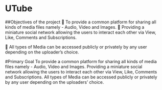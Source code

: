 # UTube

##Objectives of the project
	To provide a common platform for sharing all kinds of media files namely - Audio, Video and Images.
	Providing a miniature social network allowing the users to interact each other via View, Like, Comments and Subscriptions.

	All types of Media can be accessed publicly or privately by any user depending on the uploader’s choice.


#Primary Goal
To provide a common platform for sharing all kinds of media files namely - Audio, Video and Images. Providing a miniature social network allowing the users to interact each other via View, Like, Comments and Subscriptions. All types of Media can be accessed publicly or privately by any user depending on the uploaders’ choice.


